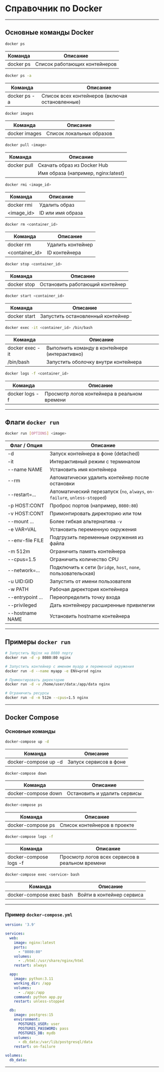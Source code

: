 # Справочник по Docker

---

## Основные команды Docker

```bash
docker ps
```

| Команда    | Описание                                      |
|------------|-----------------------------------------------|
| docker ps  | Список работающих контейнеров                 |

```bash
docker ps -a
```

| Команда       | Описание                              |
|---------------|---------------------------------------|
| docker ps -a  | Список всех контейнеров (включая остановленные) |

```bash
docker images
```

| Команда       | Описание                   |
|---------------|----------------------------|
| docker images | Список локальных образов   |

```bash
docker pull <image>
```

| Команда        | Описание                           |
|----------------|------------------------------------|
| docker pull    | Скачать образ из Docker Hub        |
| <image>        | Имя образа (например, nginx:latest)|

```bash
docker rmi <image_id>
```

| Команда        | Описание                     |
|----------------|------------------------------|
| docker rmi     | Удалить образ                |
| <image_id>     | ID или имя образа            |

```bash
docker rm <container_id>
```

| Команда        | Описание                       |
|----------------|--------------------------------|
| docker rm      | Удалить контейнер              |
| <container_id> | ID контейнера                  |

```bash
docker stop <container_id>
```

| Команда         | Описание                           |
|-----------------|------------------------------------|
| docker stop     | Остановить работающий контейнер    |

```bash
docker start <container_id>
```

| Команда          | Описание                      |
|------------------|-------------------------------|
| docker start     | Запустить остановленный контейнер |

```bash
docker exec -it <container_id> /bin/bash
```

| Команда           | Описание                                      |
|-------------------|-----------------------------------------------|
| docker exec -it   | Выполнить команду в контейнере (интерактивно) |
| /bin/bash         | Запустить оболочку внутри контейнера          |

```bash
docker logs -f <container_id>
```

| Команда          | Описание                           |
|------------------|------------------------------------|
| docker logs -f   | Просмотр логов контейнера в реальном времени |

---

## Флаги `docker run`

```bash
docker run [OPTIONS] <image>
```

| Флаг / Опция    | Описание                                                                 |
|-----------------|--------------------------------------------------------------------------|
| -d              | Запуск контейнера в фоне (detached)                                      |
| -it             | Интерактивный режим с терминалом                                         |
| --name NAME     | Установить имя контейнера                                                |
| --rm            | Автоматически удалить контейнер после остановки                          |
| --restart=...   | Автоматический перезапуск (`no`, `always`, `on-failure`, `unless-stopped`)|
| -p HOST:CONT    | Проброс портов (например, `8080:80`)                                     |
| -v HOST:CONT    | Примонтировать директорию или том                                        |
| --mount ...     | Более гибкая альтернатива `-v`                                          |
| -e VAR=VAL      | Установить переменную окружения                                          |
| --env-file FILE | Подгрузить переменные окружения из файла                                |
| -m 512m         | Ограничить память контейнера                                             |
| --cpus=1.5      | Ограничить количество CPU                                                |
| --network=...   | Подключить к сети (`bridge`, `host`, `none`, пользовательская)           |
| -u UID:GID      | Запустить от имени пользователя                                          |
| -w PATH         | Рабочая директория контейнера                                            |
| --entrypoint ...| Переопределить точку входа                                               |
| --privileged    | Дать контейнеру расширенные привилегии                                   |
| --hostname NAME | Установить hostname контейнера                                           |

---

## Примеры `docker run`

```bash
# Запустить Nginx на 8080 порту
docker run -d -p 8080:80 nginx

# Запустить контейнер с именем myapp и переменной окружения
docker run -d --name myapp -e ENV=prod nginx

# Примонтировать директорию
docker run -d -v /home/user/data:/app/data nginx

# Ограничить ресурсы
docker run -d -m 512m --cpus=1.5 nginx
```

---

## Docker Compose

### Основные команды

```bash
docker-compose up -d
```

| Команда                   | Описание                                      |
|----------------------------|-----------------------------------------------|
| docker-compose up -d       | Запуск сервисов в фоне                       |

```bash
docker-compose down
```

| Команда                   | Описание                           |
|----------------------------|------------------------------------|
| docker-compose down        | Остановить и удалить сервисы       |

```bash
docker-compose ps
```

| Команда                   | Описание                   |
|----------------------------|----------------------------|
| docker-compose ps          | Список контейнеров в проекте |

```bash
docker-compose logs -f
```

| Команда                   | Описание                                |
|----------------------------|-----------------------------------------|
| docker-compose logs -f     | Просмотр логов всех сервисов в реальном времени |

```bash
docker-compose exec <service> bash
```

| Команда                                | Описание                      |
|----------------------------------------|-------------------------------|
| docker-compose exec <service> bash     | Войти в контейнер сервиса     |

---

### Пример `docker-compose.yml`

```yaml
version: '3.9'

services:
  web:
    image: nginx:latest
    ports:
      - "8080:80"
    volumes:
      - ./html:/usr/share/nginx/html
    restart: always

  app:
    image: python:3.11
    working_dir: /app
    volumes:
      - ./app:/app
    command: python app.py
    restart: unless-stopped

  db:
    image: postgres:15
    environment:
      POSTGRES_USER: user
      POSTGRES_PASSWORD: pass
      POSTGRES_DB: mydb
    volumes:
      - db_data:/var/lib/postgresql/data
    restart: on-failure

volumes:
  db_data:
```

---
